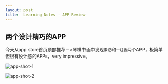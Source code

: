 ```yaml
---
layout: post
title:  Learning Notes - APP Review
---
```


## 两个设计精巧的APP
今天从app store首页顶部推荐－>琴棋书画中发现`素记`和`一炷香`两个APP，极简单但很有设计感的APPs，very impressive。

![app-shot-1](/asset/articles/app-shot-1.jpg)

![app-shot-2](/asset/articles/app-shot-2.jpg)



